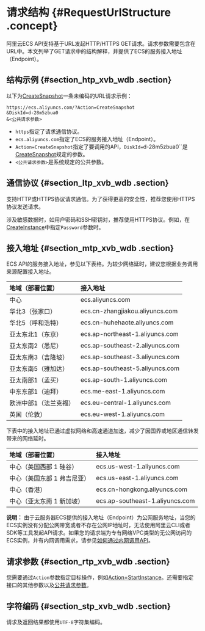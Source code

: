 # 请求结构 {#RequestUrlStructure .concept}

阿里云ECS API支持基于URL发起HTTP/HTTPS GET请求。请求参数需要包含在URL中。本文列举了GET请求中的结构解释，并提供了ECS的服务接入地址（Endpoint）。

## 结构示例 {#section_htp_xvb_wdb .section}

以下为[CreateSnapshot](intl.zh-CN/API参考/快照/CreateSnapshot.md#)一条未编码的URL请求示例：

```
https://ecs.aliyuncs.com/?Action=CreateSnapshot
&DiskId=d-28m5zbua0
&<公共请求参数>
```

-   `https`指定了请求通信协议。
-   `ecs.aliyuncs.com`指定了ECS的服务接入地址（Endpoint）。
-   `Action=CreateSnapshot`指定了要调用的API，`DiskId=`d-28m5zbua0``是[CreateSnapshot](intl.zh-CN/API参考/快照/CreateSnapshot.md#)规定的参数。
-   `<公共请求参数>`是系统规定的公共参数。

## 通信协议 {#section_ltp_xvb_wdb .section}

支持HTTP或HTTPS协议请求通信。为了获得更高的安全性，推荐您使用HTTPS协议发送请求。

涉及敏感数据时，如用户密码和SSH密钥对，推荐使用HTTPS协议。例如，在[CreateInstance](intl.zh-CN/API参考/实例/CreateInstance.md#)中指定`Password`参数时。

## 接入地址 {#section_mtp_xvb_wdb .section}

ECS API的服务接入地址，参见以下表格。为较少网络延时，建议您根据业务调用来源配置接入地址。

|地域（部署位置）|接入地址|
|:-------|:---|
|中心|ecs.aliyuncs.com|
|华北3（张家口）|ecs.cn-zhangjiakou.aliyuncs.com|
|华北5（呼和浩特）|ecs.cn-huhehaote.aliyuncs.com|
|亚太东北1（东京）|ecs.ap-northeast-1.aliyuncs.com|
|亚太东南2（悉尼）|ecs.ap-southeast-2.aliyuncs.com|
|亚太东南3（吉隆坡）|ecs.ap-southeast-3.aliyuncs.com|
|亚太东南5（雅加达）|ecs.ap-southeast-5.aliyuncs.com|
|亚太南部1（孟买）|ecs.ap-south-1.aliyuncs.com|
|中东东部1（迪拜）|ecs.me-east-1.aliyuncs.com|
|欧洲中部1（法兰克福）|ecs.eu-central-1.aliyuncs.com|
|英国（伦敦）|ecs.eu-west-1.aliyuncs.com|

下表中的接入地址已通过虚拟网络和高速通道加速，减少了因国界或地区通信转发带来的网络延时。

|地域（部署位置）|接入地址|
|:-------|:---|
|中心（美国西部 1 硅谷）|ecs.us-west-1.aliyuncs.com|
|中心（美国东部 1 弗吉尼亚）|ecs.us-east-1.aliyuncs.com|
|中心（香港）|ecs.cn-hongkong.aliyuncs.com|
|中心（亚太东南 1 新加坡）|ecs.ap-southeast-1.aliyuncs.com|

**说明：** 由于云服务器ECS提供的接入地址（Endpoint）为公网服务地址，当您的ECS实例没有分配公网带宽或者不存在公网IP地址时，无法使用阿里云CLI或者SDK等工具发起API请求。如果您的请求端为专有网络VPC类型的无公网访问的ECS实例，并有内网调用需求，请参见[如何通过内网调用API](intl.zh-CN/API参考/附录/如何通过内网调用API.md#)。

## 请求参数 {#section_rtp_xvb_wdb .section}

您需要通过`Action`参数指定目标操作，例如[Action=StartInstance](intl.zh-CN/API参考/实例/StartInstance.md#)。还需要指定接口的其他参数以及[公共请求参数](intl.zh-CN/API参考/快速入门/公共参数.md#commonRequestParameters)。

## 字符编码 {#section_stp_xvb_wdb .section}

请求及返回结果都使用`UTF-8`字符集编码。

